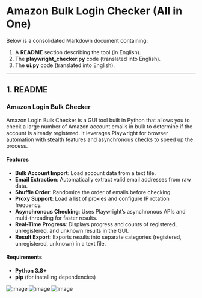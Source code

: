# Amazon Bulk Login Checker (All in One)

Below is a consolidated Markdown document containing:
1. A **README** section describing the tool (in English).
2. The **playwright_checker.py** code (translated into English).
3. The **ui.py** code (translated into English).

---

## 1. README

### Amazon Login Bulk Checker

Amazon Login Bulk Checker is a GUI tool built in Python that allows you to check a large number of Amazon account emails in bulk to determine if the account is already registered. It leverages Playwright for browser automation with stealth features and asynchronous checks to speed up the process.

#### Features
- **Bulk Account Import**: Load account data from a text file.
- **Email Extraction**: Automatically extract valid email addresses from raw data.
- **Shuffle Order**: Randomize the order of emails before checking.
- **Proxy Support**: Load a list of proxies and configure IP rotation frequency.
- **Asynchronous Checking**: Uses Playwright’s asynchronous APIs and multi-threading for faster results.
- **Real-Time Progress**: Displays progress and counts of registered, unregistered, and unknown results in the GUI.
- **Result Export**: Exports results into separate categories (registered, unregistered, unknown) in a text file.

#### Requirements
- **Python 3.8+**
- **pip** (for installing dependencies)

![image](https://github.com/user-attachments/assets/4f415797-bcbe-4b82-82bb-70a17e7c9ef5)
![image](https://github.com/user-attachments/assets/c1ce8271-1ab3-4094-9328-6736a492094e)
![image](https://github.com/user-attachments/assets/dab33783-94f0-4692-8fef-c81eedc685d6)



